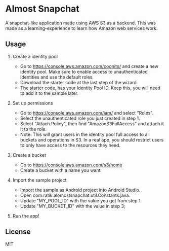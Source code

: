# Almost Snapchat

A snapchat-like application made using AWS S3 as a backend. This was made as a learning-experience to learn 
how Amazon web services work. 

## Usage

1. Create a identity pool
   * Go to https://console.aws.amazon.com/cognito/ and create a new identity pool. Make sure to enable access to unauthenticated identities and use the default roles.
   * Download the starter code at the last step of the wizard.
   * The starter code, has your Identity Pool ID. Keep this, you will need to add it to the sample later.

2. Set up permissions
   * Go to https://console.aws.amazon.com/iam/ and select "Roles".
   * Select the unauthenticated role you just created in step 1.
   * Select "Attach Policy", then find "AmazonS3FullAccess" and attach it it to the role.
   * Note:  This will grant users in the identity pool full access to all buckets and operations in S3.  In a real app, you should restrict users to only have access to the resources they need.
   
3. Create a bucket
   * Go to https://console.aws.amazon.com/s3/home
   * Create a bucket with a name you want.
   
4. Import the sample project
   * Import the sample as Android project into Android Studio.
   * Open com.ratik.alomostsnapchat.util.Constants.java.
   * Update "MY_POOL_ID" with the value you got from step 1.
   * Update "MY_BUCKET_ID" with the value in step 3;
   
5. Run the app!

## License
MIT
